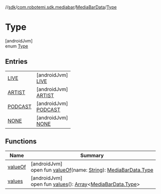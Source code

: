 //[sdk](../../../../index.md)/[com.robotemi.sdk.mediabar](../../index.md)/[MediaBarData](../index.md)/[Type](index.md)

# Type

[androidJvm]\
enum [Type](index.md)

## Entries

| | |
|---|---|
| [LIVE](-l-i-v-e/index.md) | [androidJvm]<br>[LIVE](-l-i-v-e/index.md) |
| [ARTIST](-a-r-t-i-s-t/index.md) | [androidJvm]<br>[ARTIST](-a-r-t-i-s-t/index.md) |
| [PODCAST](-p-o-d-c-a-s-t/index.md) | [androidJvm]<br>[PODCAST](-p-o-d-c-a-s-t/index.md) |
| [NONE](-n-o-n-e/index.md) | [androidJvm]<br>[NONE](-n-o-n-e/index.md) |

## Functions

| Name | Summary |
|---|---|
| [valueOf](value-of.md) | [androidJvm]<br>open fun [valueOf](value-of.md)(name: [String](https://docs.oracle.com/javase/8/docs/api/java/lang/String.html)): [MediaBarData.Type](index.md) |
| [values](values.md) | [androidJvm]<br>open fun [values](values.md)(): [Array](https://kotlinlang.org/api/latest/jvm/stdlib/kotlin/-array/index.html)&lt;[MediaBarData.Type](index.md)&gt; |
